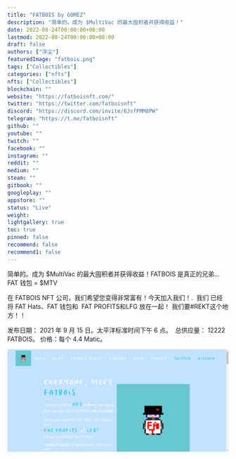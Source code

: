 ```yaml
---
title: "FATBOIS by GOMEZ"
description: "简单的。成为 $MultiVac 的最大囤积者并获得收益！"
date: 2022-08-24T00:00:00+08:00
lastmod: 2022-08-24T00:00:00+08:00
draft: false
authors: ["浮尘"]
featuredImage: "fatbois.png"
tags: ["Collectibles"]
categories: ["nfts"]
nfts: ["Collectibles"]
blockchain: ""
website: "https://fatboisnft.com/"
twitter: "https://twitter.com/fatboisnft"
discord: "https://discord.com/invite/6JsfFMM8PW"
telegram: "https://t.me/fatboisnft"
github: ""
youtube: ""
twitch: ""
facebook: ""
instagram: ""
reddit: ""
medium: ""
steam: ""
gitbook: ""
googleplay: ""
appstore: ""
status: "Live"
weight: 
lightgallery: true
toc: true
pinned: false
recommend: false
recommend1: false
---
```

简单的。成为 $MultiVac 的最大囤积者并获得收益！FATBOIS 是真正的兄弟... FAT 钱包 = $MTV

在 FATBOIS NFT 公司，我们希望您变得非常富有！今天加入我们！.
‍ 我们
已经将 FAT Hats、FAT 钱包和
‍ FAT PROFITS和LFG 放在一起！
我们要#REKT这个地方！！

发布日期： 2021 年 9 月 15 日。太平洋标准时间下午 6 点。
‍ 总供应量： 12222 FATBOIS。
价格：每个 4.4 Matic。

![nft](465312.png)